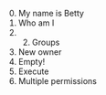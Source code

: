 0. My name is Betty 
1. Who am I 
2. 2. Groups 
3. New owner 
4. Empty! 
5. Execute 
6. Multiple permissions 


